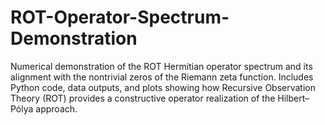 # ROT-Operator-Spectrum-Demonstration
Numerical demonstration of the ROT Hermitian operator spectrum and its alignment with the nontrivial zeros of the Riemann zeta function. Includes Python code, data outputs, and plots showing how Recursive Observation Theory (ROT) provides a constructive operator realization of the Hilbert–Pólya approach.

